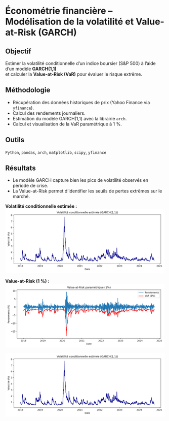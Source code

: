 # Économétrie financière – Modélisation de la volatilité et Value-at-Risk (GARCH)

## Objectif
Estimer la volatilité conditionnelle d’un indice boursier (S&P 500) à l’aide d’un modèle **GARCH(1,1)**  
et calculer la **Value-at-Risk (VaR)** pour évaluer le risque extrême.

## Méthodologie
- Récupération des données historiques de prix (Yahoo Finance via `yfinance`).  
- Calcul des rendements journaliers.  
- Estimation du modèle GARCH(1,1) avec la librairie `arch`.  
- Calcul et visualisation de la VaR paramétrique à 1 %.  

## Outils
`Python`, `pandas`, `arch`, `matplotlib`, `scipy`, `yfinance`

## Résultats
- Le modèle GARCH capture bien les pics de volatilité observés en période de crise.  
- La Value-at-Risk permet d’identifier les seuils de pertes extrêmes sur le marché.  

**Volatilité conditionnelle estimée :**
![Volatilité](garch_vol.png)

**Value-at-Risk (1 %) :**
![VaR](var_plot.png)

![Volatilité conditionnelle](garch_vol.png)
